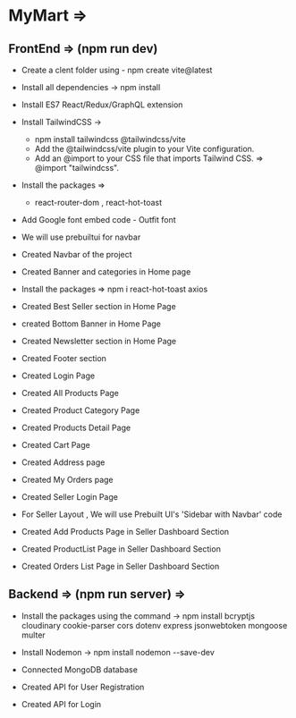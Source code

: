 # MyMart =>

## FrontEnd => (npm run dev)

- Create a clent folder using - npm create vite@latest

- Install all dependencies -> npm install

- Install ES7 React/Redux/GraphQL extension 

- Install TailwindCSS -> 
  - npm install tailwindcss @tailwindcss/vite
  - Add the @tailwindcss/vite plugin to your Vite configuration.
  - Add an @import to your CSS file that imports Tailwind CSS. => @import "tailwindcss".

- Install the packages =>
  - react-router-dom , react-hot-toast

- Add Google font embed code - Outfit font  

- We will use prebuiltui for navbar

- Created Navbar of the project

- Created Banner and categories in Home page

- Install the packages => npm i react-hot-toast axios

- Created Best Seller section in Home Page

- created Bottom Banner in Home Page

- Created Newsletter section in Home Page

- Created Footer section

- Created Login Page 

- Created All Products Page

- Created Product Category Page

- Created Products Detail Page 

- Created Cart Page

- Created Address page 

- Created My Orders page 

- Created Seller Login Page 

- For Seller Layout , We will use Prebuilt UI's 'Sidebar with Navbar' code

- Created Add Products Page in Seller Dashboard Section

- Created ProductList Page in Seller Dashboard Section

- Created Orders List Page in Seller Dashboard Section



## Backend => (npm run server) =>

- Install the packages using the command -> npm install bcryptjs cloudinary cookie-parser cors dotenv express jsonwebtoken mongoose multer 

- Install Nodemon -> npm install nodemon --save-dev

- Connected MongoDB database

- Created API for User Registration  

- Created API for Login   